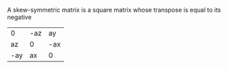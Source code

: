 A skew-symmetric matrix is a square matrix whose transpose is equal to its negative

|  |  |  |
|---|---|---|
| 0 | -az | ay |
| az | 0 | -ax |
| -ay | ax | 0 |
